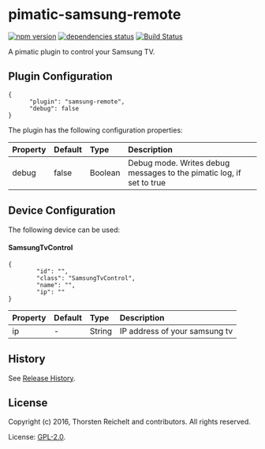 # pimatic-samsung-remote

[![npm version](https://badge.fury.io/js/pimatic-samsung-remote.svg)](http://badge.fury.io/js/pimatic-samsung-remote)
[![dependencies status](https://david-dm.org/thost96/pimatic-samsung-remote/status.svg)](https://david-dm.org/thost96/pimatic-samsung-remote)
[![Build Status](https://travis-ci.org/thost96/pimatic-samsung-remote.svg?branch=master)](https://travis-ci.org/thost96/pimatic-samsung-remote)

A pimatic plugin to control your Samsung TV.

## Plugin Configuration
	{
          "plugin": "samsung-remote",
          "debug": false
    }
The plugin has the following configuration properties:

| Property          | Default  | Type    | Description                                 |
|:------------------|:---------|:--------|:--------------------------------------------|
| debug             | false    | Boolean | Debug mode. Writes debug messages to the pimatic log, if set to true |


## Device Configuration
The following device can be used:

#### SamsungTvControl

	{
			"id": "",
			"class": "SamsungTvControl",
			"name": "",
			"ip": ""
	}


| Property      | Default  | Type    | Description                                 |
|:--------------|:---------|:--------|:--------------------------------------------|
| ip 			| -        | String  | IP address of your samsung tv |


## History

See [Release History](https://github.com/thost96/pimatic-samsung-remote/blob/master/History.md).

## License 

Copyright (c) 2016, Thorsten Reichelt and contributors. All rights reserved.

License: [GPL-2.0](https://github.com/thost96/pimatic-samsung-remote/blob/master/LICENSE).
